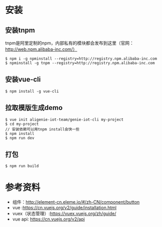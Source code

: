 # 安装

## 安装tnpm
tnpm是阿里定制的npm，内部私有的模块都会发布到这里（官网：http://web.npm.alibaba-inc.com/）

```
$ npm i -g npminstall --registry=http://registry.npm.alibaba-inc.com
$ npminstall -g tnpm --registry=http://registry.npm.alibaba-inc.com
```
## 安装vue-cli

```
$ npm install -g vue-cli
```

## 拉取模版生成demo

```
$ vue init aligenie-iot-team/genie-iot-cli my-project
$ cd my-project
// 安装依赖可以用tnpm install会快一些
$ npm install
$ npm run dev
```
## 打包

```
$ npm run build
```

# 参考资料
* 组件：http://element-cn.eleme.io/#/zh-CN/component/button
* vue :https://cn.vuejs.org/v2/guide/installation.html
* vuex（状态管理）:https://vuex.vuejs.org/zh/guide/
* vue api: https://cn.vuejs.org/v2/api
